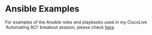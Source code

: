 # Ansible Examples

For examples of the Ansible roles and playbooks used in my CiscoLive 'Automating ACI' breakout session, please check [here](https://github.com/rwhitear42/ansible_examples/tree/master/ACI/CiscoLive2018).
